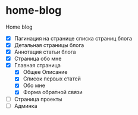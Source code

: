 # home-blog
Home blog 

- [X] Пагинация на странице списка страниц блога
- [X] Детальная страницы блога
- [X] Аннотация статьи блога
- [X] Страница обо мне
- [X] Главная страница
  - [X] Общее Описание
  - [X] Список первых статей
  - [X] Обо мне
  - [X] Форма обратной связи
- [ ] Страница проекты
- [ ] Админка 